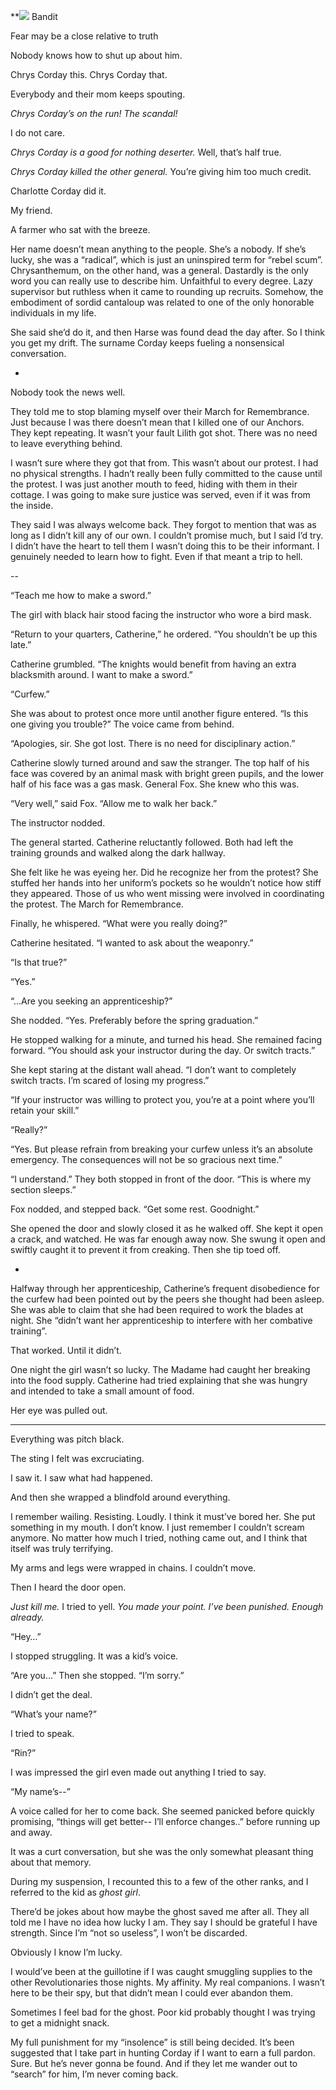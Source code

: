   
  

  
  

 **![](file:///Users/lilahkoszalka/Library/Application%20Support/LibreOffice/4/user/temp/lu9834emuhpr.tmp/lu9834emuhpz_tmp_abd643c0.png) Bandit

Fear may be a close relative to truth

  
  

Nobody knows how to shut up about him.

  
  

Chrys Corday this. Chrys Corday that.

  
  

Everybody and their mom keeps spouting.

  
  

_Chrys Corday’s on the run! The scandal!_

  
  

I do not care.

  
  

_Chrys Corday is a good for nothing deserter._ Well, that’s half true.

_Chrys Corday killed the other general._ You’re giving him too much credit.

  
  

Charlotte Corday did it.

  
  

My friend.

  
  

A farmer who sat with the breeze.

  
  

Her name doesn’t mean anything to the people. She’s a nobody. If she’s lucky, she was a “radical”, which is just an uninspired term for “rebel scum”. Chrysanthemum, on the other hand, was a general. Dastardly is the only word you can really use to describe him. Unfaithful to every degree. Lazy supervisor but ruthless when it came to rounding up recruits. Somehow, the embodiment of sordid cantaloup was related to one of the only honorable individuals in my life.

She said she’d do it, and then Harse was found dead the day after. So I think you get my drift. The surname Corday keeps fueling a nonsensical conversation.

  
  

-

  
  

Nobody took the news well.

  
  

They told me to stop blaming myself over their March for Remembrance. Just because I was there doesn’t mean that I killed one of our Anchors. They kept repeating. It wasn’t your fault Lilith got shot. There was no need to leave everything behind.

  
  

I wasn’t sure where they got that from. This wasn’t about our protest. I had no physical strengths. I hadn’t really been fully committed to the cause until the protest. I was just another mouth to feed, hiding with them in their cottage. I was going to make sure justice was served, even if it was from the inside.

  
  

They said I was always welcome back. They forgot to mention that was as long as I didn’t kill any of our own. I couldn’t promise much, but I said I’d try. I didn’t have the heart to tell them I wasn’t doing this to be their informant. I genuinely needed to learn how to fight. Even if that meant a trip to hell.

  
  

--

  
  

“Teach me how to make a sword.”

  
  

The girl with black hair stood facing the instructor who wore a bird mask.

  
  

“Return to your quarters, Catherine,” he ordered. “You shouldn’t be up this late.”

  
  

Catherine grumbled. “The knights would benefit from having an extra blacksmith around. I want to make a sword.”

  
  

“Curfew.”

  
  

She was about to protest once more until another figure entered. “Is this one giving you trouble?” The voice came from behind.

  
  

“Apologies, sir. She got lost. There is no need for disciplinary action.”

  
  

Catherine slowly turned around and saw the stranger. The top half of his face was covered by an animal mask with bright green pupils, and the lower half of his face was a gas mask. General Fox. She knew who this was.

“Very well,” said Fox. “Allow me to walk her back.”

  
  

The instructor nodded.

  
  

The general started. Catherine reluctantly followed. Both had left the training grounds and walked along the dark hallway.

  
  

She felt like he was eyeing her. Did he recognize her from the protest? She stuffed her hands into her uniform’s pockets so he wouldn’t notice how stiff they appeared. Those of us who went missing were involved in coordinating the protest. The March for Remembrance.

  
  

Finally, he whispered. “What were you really doing?”

  
  

Catherine hesitated. “I wanted to ask about the weaponry.”

  
  

“Is that true?”

  
  

“Yes.”

  
  

“...Are you seeking an apprenticeship?”

  
  

She nodded. “Yes. Preferably before the spring graduation.”

He stopped walking for a minute, and turned his head. She remained facing forward. “You should ask your instructor during the day. Or switch tracts.”

  
  

She kept staring at the distant wall ahead. “I don’t want to completely switch tracts. I’m scared of losing my progress.”

  
  

“If your instructor was willing to protect you, you’re at a point where you’ll retain your skill.”

  
  

“Really?”

  
  

“Yes. But please refrain from breaking your curfew unless it’s an absolute emergency. The consequences will not be so gracious next time.”

  
  

“I understand.” They both stopped in front of the door. “This is where my section sleeps.”

  
  

Fox nodded, and stepped back. “Get some rest. Goodnight.”

  
  

She opened the door and slowly closed it as he walked off. She kept it open a crack, and watched. He was far enough away now. She swung it open and swiftly caught it to prevent it from creaking. Then she tip toed off.

  
  

-

Halfway through her apprenticeship, Catherine’s frequent disobedience for the curfew had been pointed out by the peers she thought had been asleep. She was able to claim that she had been required to work the blades at night. She “didn’t want her apprenticeship to interfere with her combative training”.

  
  

That worked. Until it didn’t.

  
  

One night the girl wasn’t so lucky. The Madame had caught her breaking into the food supply. Catherine had tried explaining that she was hungry and intended to take a small amount of food.

  
  

Her eye was pulled out.

  
  

---

  
  

Everything was pitch black.

  
  

The sting I felt was excruciating.

  
  

I saw it. I saw what had happened.

  
  

And then she wrapped a blindfold around everything.

  
  

I remember wailing. Resisting. Loudly. I think it must’ve bored her. She put something in my mouth. I don’t know. I just remember I couldn’t scream anymore. No matter how much I tried, nothing came out, and I think that itself was truly terrifying.

  
  

My arms and legs were wrapped in chains. I couldn’t move.

  
  

Then I heard the door open.

  
  

_Just kill me._ I tried to yell. _You made your point. I’ve been punished. Enough already._

  
  

“Hey…”

  
  

I stopped struggling. It was a kid’s voice.

  
  

“Are you…” Then she stopped. “I’m sorry.”

  
  

I didn’t get the deal.

  
  

“What’s your name?”

  
  

I tried to speak.

  
  

“Rin?”

  
  

I was impressed the girl even made out anything I tried to say.

  
  

“My name’s--”

  
  

A voice called for her to come back. She seemed panicked before quickly promising, “things will get better-- I’ll enforce changes..” before running up and away.

  
  

It was a curt conversation, but she was the only somewhat pleasant thing about that memory.

  
  

During my suspension, I recounted this to a few of the other ranks, and I referred to the kid as _ghost girl_.

  
  

There’d be jokes about how maybe the ghost saved me after all. They all told me I have no idea how lucky I am. They say I should be grateful I have strength. Since I’m “not so useless”, I won’t be discarded.

  
  

Obviously I know I’m lucky.

  
  

I would’ve been at the guillotine if I was caught smuggling supplies to the other Revolutionaries those nights. My affinity. My real companions. I wasn’t here to be their spy, but that didn’t mean I could ever abandon them.

  
  

Sometimes I feel bad for the ghost. Poor kid probably thought I was trying to get a midnight snack.

  
  

My full punishment for my “insolence” is still being decided. It’s been suggested that I take part in hunting Corday if I want to earn a full pardon. Sure. But he’s never gonna be found. And if they let me wander out to “search” for him, I’m never coming back.